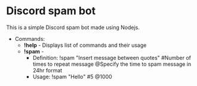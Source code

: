# Discord spam bot

This is a simple Discord spam bot made using Nodejs.

* Commands:
  * **!help** - Displays list of commands and their usage
  * **!spam** - 
    * Definition: !spam "Insert message between quotes" #Number of times to repeat message @Specify the time to spam message in 24hr format
     * Usage: !spam "Hello" #5 @1000
